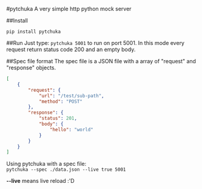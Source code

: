 #pytchuka
A very simple http python mock server  

##Install
```
pip install pytchuka
```

##Run
Just type: `pytchuka 5001` to run on port 5001. In this mode every request return status code 200 and an empty body.

##Spec file format
The spec file is a JSON file with a array of "request" and "response" objects.
```json
[
    {
        "request": {
            "url": "/test/sub-path",
            "method": "POST"
        },
        "response": {
            "status": 201,
            "body": {
                "hello": "world"
            }
        }
    }
]
```
Using pytchuka with a spec file:  
`pytchuka --spec ./data.json --live true 5001`  
  
**--live** means live reload :'D